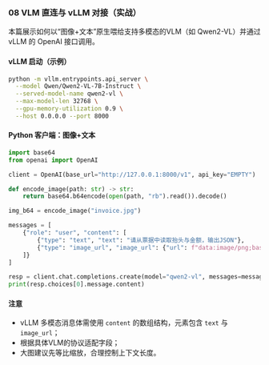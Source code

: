 ### 08 VLM 直连与 vLLM 对接（实战）

本篇展示如何以“图像+文本”原生喂给支持多模态的VLM（如 Qwen2-VL）并通过 vLLM 的 OpenAI 接口调用。

#### vLLM 启动（示例）
```bash
python -m vllm.entrypoints.api_server \
  --model Qwen/Qwen2-VL-7B-Instruct \
  --served-model-name qwen2-vl \
  --max-model-len 32768 \
  --gpu-memory-utilization 0.9 \
  --host 0.0.0.0 --port 8000
```

#### Python 客户端：图像+文本
```python
import base64
from openai import OpenAI

client = OpenAI(base_url="http://127.0.0.1:8000/v1", api_key="EMPTY")

def encode_image(path: str) -> str:
    return base64.b64encode(open(path, "rb").read()).decode()

img_b64 = encode_image("invoice.jpg")

messages = [
    {"role": "user", "content": [
        {"type": "text", "text": "请从票据中读取抬头与金额，输出JSON"},
        {"type": "image_url", "image_url": {"url": f"data:image/png;base64,{img_b64}"}}
    ]}
]

resp = client.chat.completions.create(model="qwen2-vl", messages=messages, temperature=0.2)
print(resp.choices[0].message.content)
```

#### 注意
- vLLM 多模态消息体需使用 `content` 的数组结构，元素包含 `text` 与 `image_url`；
- 根据具体VLM的协议适配字段；
- 大图建议先等比缩放，合理控制上下文长度。


